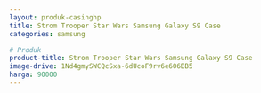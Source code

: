 ```yaml
---
layout: produk-casinghp
title: Strom Trooper Star Wars Samsung Galaxy S9 Case
categories: samsung

# Produk
product-title: Strom Trooper Star Wars Samsung Galaxy S9 Case
image-drive: 1Nd4gmySWCQcSxa-6dUcoF9rv6e606BB5
harga: 90000
---
```

